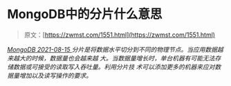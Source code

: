 <!--yml
category: 未分类
date: 0001-01-01 00:00:00
-->

# MongoDB中的分片什么意思

> 原文：[https://zwmst.com/1551.html](https://zwmst.com/1551.html)

   [ *MongoDB* ](https://zwmst.com/mongodb)*[ <time datetime="2021-08-15T15:27:26+08:00"> 2021-08-15 </time> ](https://zwmst.com/1551.html)  分片是将数据水平切分到不同的物理节点。当应用数据越来越大的时候，数据量也会越来越 大。当数据量增长时，单台机器有可能无法存储数据或可接受的读取写入吞吐量。利用分片技 术可以添加更多的机器来应对数据量增加以及读写操作的要求。*